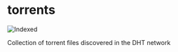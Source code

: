 torrents 
========
![Indexed](https://img.shields.io/badge/indexed-143875-blue)

Collection of torrent files discovered in the DHT network
